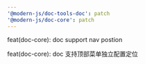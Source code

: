 ```yaml
---
'@modern-js/doc-tools-doc': patch
'@modern-js/doc-core': patch
---
```


feat(doc-core): doc support nav postion

feat(doc-core): doc 支持顶部菜单独立配置定位
